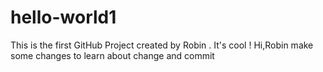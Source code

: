 # hello-world1
This is the first GitHub Project created by Robin . It's cool !
Hi,Robin make some changes to learn about change and commit
